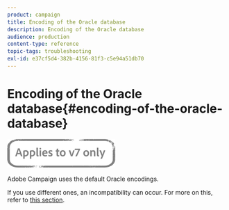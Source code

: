 ```yaml
---
product: campaign
title: Encoding of the Oracle database
description: Encoding of the Oracle database
audience: production
content-type: reference
topic-tags: troubleshooting
exl-id: e37cf5d4-382b-4156-81f3-c5e94a51db70
---
```

# Encoding of the Oracle database{#encoding-of-the-oracle-database}

![](../../assets/v7-only.svg)

Adobe Campaign uses the default Oracle encodings.

If you use different ones, an incompatibility can occur. For more on this, refer to [this section](../../installation/using/database.md#oracle).
